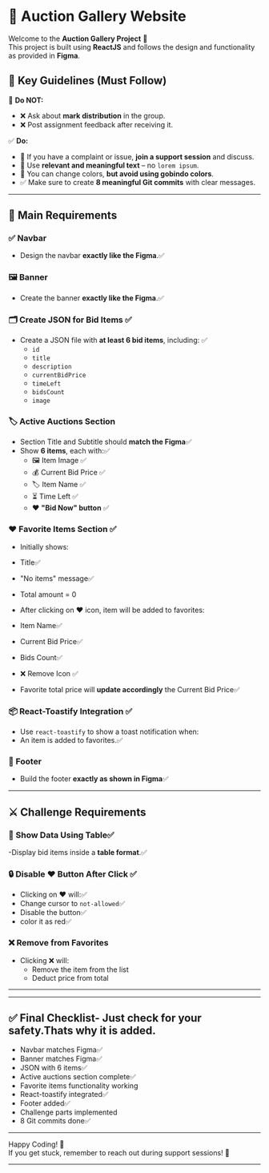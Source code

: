 # 🧾 **Auction Gallery Website**

Welcome to the **Auction Gallery Project** 🎯  
This project is built using **ReactJS** and follows the design and functionality as provided in **Figma**.

## 🌟 **Key Guidelines (Must Follow)**

🚫 **Do NOT:**

- ❌ Ask about **mark distribution** in the group.
- ❌ Post assignment feedback after receiving it.

✅ **Do:**

- 💬 If you have a complaint or issue, **join a support session** and discuss.
- 🧠 Use **relevant and meaningful text** – no `lorem ipsum`.
- 🎨 You can change colors, **but avoid using gobindo colors**.
- ✅ Make sure to create **8 meaningful Git commits** with clear messages.

---

## 📌 **Main Requirements**

### ✅ Navbar

- Design the navbar **exactly like the Figma**.✅

### 🖼️ Banner

- Create the banner **exactly like the Figma**.✅

### 🗂️ Create JSON for Bid Items ✅

- Create a JSON file with **at least 6 bid items**, including: ✅
  - `id`
  - `title`
  - `description`
  - `currentBidPrice`
  - `timeLeft`
  - `bidsCount`
  - `image`

### 🏷️ Active Auctions Section

- Section Title and Subtitle should **match the Figma**✅
- Show **6 items**, each with:✅
  - 🖼️ Item Image ✅
  - 💰 Current Bid Price ✅
  - 🏷️ Item Name ✅
  - ⏳ Time Left ✅
  - ❤️ **"Bid Now" button** ✅

### ❤️ Favorite Items Section ✅

- Initially shows:
- Title✅
- "No items" message✅
- Total amount = 0
- After clicking on ❤️ icon, item will be added to favorites:
- Item Name✅
- Current Bid Price✅
- Bids Count✅
- ❌ Remove Icon ✅

- Favorite total price will **update accordingly** the Current Bid Price✅

### 📦 React-Toastify Integration ✅

- Use `react-toastify` to show a toast notification when:
- An item is added to favorites.✅

### 🦶 Footer

- Build the footer **exactly as shown in Figma**✅

---

## ⚔️ **Challenge Requirements**

### 🧾 Show Data Using Table✅

-Display bid items inside a **table format**.✅

### 🔒 Disable ❤️ Button After Click ✅

- Clicking on ❤️ will:✅
- Change cursor to `not-allowed`✅
- Disable the button✅
- color it as red✅

### ❌ Remove from Favorites

- Clicking ❌ will:
  - Remove the item from the list
  - Deduct price from total

---

---

## ✅ Final Checklist- Just check for your safety.Thats why it is added.

- Navbar matches Figma✅
- Banner matches Figma✅
- JSON with 6 items✅
- Active auctions section complete✅
- Favorite items functionality working
- React-toastify integrated✅
- Footer added✅
- Challenge parts implemented
- 8 Git commits done✅

---

Happy Coding! 🚀  
If you get stuck, remember to reach out during support sessions! 💬

---

